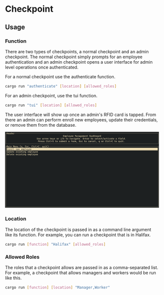 # Checkpoint

## Usage

### Function

There are two types of checkpoints, a normal checkpoint and an admin checkpoint.
The normal checkpoint simply prompts for an employee authentication and an admin
checkpoint opens a user interface for admin level operations once authenticated.

For a normal checkpoint use the authenticate function.

```bash
cargo run "authenticate" [location] [allowed_roles]
```

For an admin checkpoint, use the tui function.

```bash
cargo run "tui" [location] [allowed_roles]
```

The user interface will show up once an admin's RFID card is tapped. From there
an admin can perform enroll new employees, update their credentials, or remove
them from the database.

![TUI](./tui.png)

### Location

The location of the checkpoint is passed in as a command line argument like its
function. For example, you can run a checkpoint that is in Halifax.

```bash
cargo run [function] "Halifax" [allowed_roles]
```

### Allowed Roles

The roles that a checkpoint allows are passed in as a comma-separated list.
For example, a checkpoint that allows managers and workers would be run like this.

```bash
cargo run [function] [location] "Manager,Worker"
```
